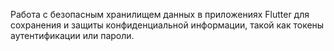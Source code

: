 Работа с безопасным хранилищем данных в приложениях Flutter для сохранения и защиты конфиденциальной информации, такой как токены аутентификации или пароли.
